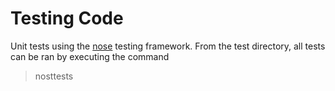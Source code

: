 Testing Code
===================================
Unit tests using the [nose](http://code.google.com/p/python-nose/)
testing framework. From the test directory, all tests can be ran
by executing the command

> nosttests
